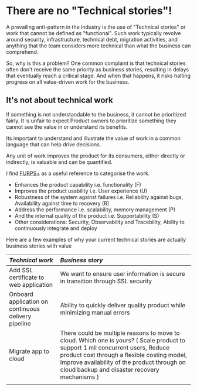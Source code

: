 # There are no "Technical stories"!

A prevailing anti-pattern in the industry is the use of "Technical stories" or work that cannot be defined as "functional". Such work typically revolve around security, infrastructure, technical debt, migration activities, and anything that the team considers more technical than what the business can comprehend.

So, why is this a problem? One common complaint is that technical stories often don't receive the same priority as business stories, resulting in delays that eventually reach a critical stage. And when that happens, it risks halting progress on all value-driven work for the business.
 
## It's not about technical work

If something is not understandable to the business, it cannot be prioritized fairly. It is unfair to expect Product owners to prioritize something they cannot see the value in or understand its benefits.

Its important to understand and illustrate the value of work in a common language that can help drive decisions.

Any unit of work improves the product for its consumers, either directly or indirectly, is valuable and can be quantified.
 
I find <a href="https://en.wikipedia.org/wiki/FURPS">FURPS+</a> as a useful reference to categorise the work.
	
- Enhances the product capability i.e. functionality (F)
- Improves the product usability i.e. User experience (U)
- Robustness of the system against failures i.e. Reliability against bugs, Availability against time to recovery (R)
- Address the performance i.e. scalability, memory management (P)
- And the internal quality of the product i.e. Supportability (S)
- Other considerations: Security, Observability and Tracebility, Ability to continuously integrate and deploy
	

Here are a few examples of why your current technical stories are actually business stories with value
 
| ***Technical work*** | ***Business story*** |
|:----------------------|:---------------------|
| Add SSL certificate to web application  |  We want to ensure user information is secure in transition through SSL security |
| Onboard application on continuous delivery pipeline | Ability to quickly deliver quality product while minimizing manual errors  |
| Migrate app to cloud |  There could be multiple reasons to move to cloud. Which one is yours?  ( Scale product to support 1 mil concurrent users, Reduce product cost through a flexible costing model, Improve availability of the product through on cloud backup and disaster recovery mechanisms ) |
| | |













